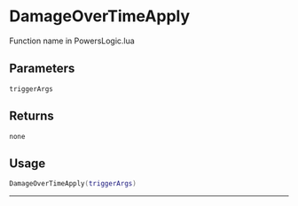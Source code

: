 # DamageOverTimeApply
Function name in PowersLogic.lua
## Parameters
`triggerArgs`
## Returns
`none`
## Usage
```lua
DamageOverTimeApply(triggerArgs)
```
---
